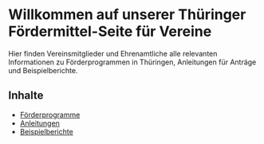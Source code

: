 # Willkommen auf unserer Thüringer Fördermittel-Seite für Vereine

Hier finden Vereinsmitglieder und Ehrenamtliche alle relevanten Informationen zu Förderprogrammen in Thüringen, Anleitungen für Anträge und Beispielberichte.

## Inhalte
- [Förderprogramme](foerderprogramme.md)
- [Anleitungen](anleitungen.md)
- [Beispielberichte](berichtesbeispiele.md)
